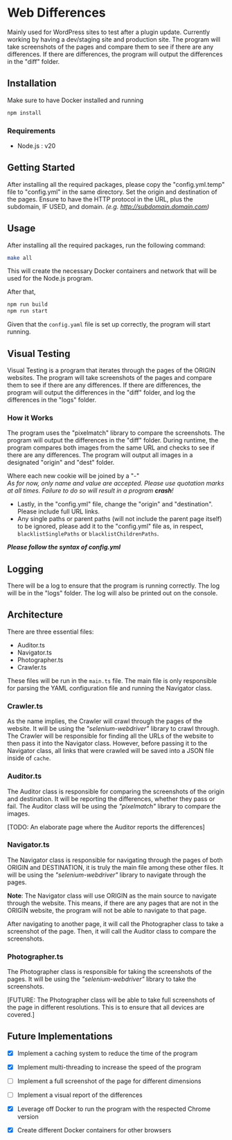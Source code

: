 # Web Differences

Mainly used for WordPress sites to test after a plugin update. Currently working by having a dev/staging site and production site. The program will take screenshots of the pages and compare them to see if there are any differences. If there are differences, the program will output the differences in the "diff" folder.

## Installation

Make sure to have Docker installed and running

```bash
npm install
```

### Requirements
- Node.js : v20


## Getting Started

After installing all the required packages,
please copy the "config.yml.temp" file to "config.yml" in the same directory. 
Set the origin and destination of the pages.
Ensure to have the HTTP protocol in the URL, plus the subdomain, IF USED, and domain.
*(e.g. http://subdomain.domain.com)*


## Usage

After installing all the required packages, run the following command:

```bash
make all
```

This will create the necessary Docker containers and network that will be used for the Node.js program.

After that,
```bash
npm run build
npm run start
```

Given that the `config.yaml` file is set up correctly, the program will start running.

## Visual Testing
Visual Testing is a program that iterates through the pages of the ORIGIN websites. 
The program will take screenshots of the pages and compare them to see if there are any differences. 
If there are differences, the program will output the differences in the "diff" folder, 
and log the differences in the "logs" folder.

### How it Works
The program uses the "pixelmatch" library to compare the screenshots. The program will output the differences in the 
"diff" folder. During runtime, the program compares both images from the same URL and checks to see if there are any
differences. The program will output all images in a designated "origin" and "dest" folder.

Where each new cookie will be joined by a "-"  <br>
*As for now, only name and value are accepted. Please use quotation marks at all times. Failure to do so will result in a program **crash**!*
- Lastly, in the "config.yml" file, change the "origin" and "destination". Please include full URL links.
- Any single paths or parent paths (will not include the parent page itself) to be ignored, please add it to the "config.yml" 
file as, in respect, `blacklistSinglePaths` or `blacklistChildrenPaths`.

***Please follow the syntax of config.yml***

## Logging

There will be a log to ensure that the program is running correctly. The log will be in the "logs" folder. The log will also be printed out on the console.

## Architecture

There are three essential files:
- Auditor.ts
- Navigator.ts
- Photographer.ts
- Crawler.ts

These files will be run in the `main.ts` file. The main file is only responsible for
parsing the YAML configuration file and running the Navigator class.

### Crawler.ts
As the name implies, the Crawler will crawl through the pages of the website. 
It will be using the *"selenium-webdriver"* library to crawl through. 
The Crawler will be responsible for finding all the URLs of the website to then pass it into the
Navigator class.
However, before passing it to the Navigator class,
all links that were crawled will be saved into a JSON file inside of `cache`.

### Auditor.ts

The Auditor class is responsible for comparing the screenshots of the origin and destination. It will be reporting the differences, whether they pass or fail. The Auditor class will be using the *"pixelmatch"* library to compare the images.

[TODO: An elaborate page where the Auditor reports the differences]

### Navigator.ts

The Navigator class is responsible for navigating through the pages of both ORIGIN and DESTINATION, 
it is truly the main file among these other files. 
It will be using the *"selenium-webdriver"* library to navigate through the pages.

**Note**: The Navigator class will use ORIGIN as the main source to navigate through the website. This means, if there are any pages that are not in the ORIGIN website, the program will not be able to navigate to that page.

After navigating to another page, it will call the Photographer class to take a screenshot of the page. Then, it will call the Auditor class to compare the screenshots.

### Photographer.ts

The Photographer class is responsible for taking the screenshots of the pages. It will be using the *"selenium-webdriver"* library to take the screenshots.

[FUTURE: The Photographer class will be able to take full screenshots of the page in different resolutions. This is to ensure that all devices are covered.]

## Future Implementations

- [x] Implement a caching system to reduce the time of the program
- [x] Implement multi-threading to increase the speed of the program
- [ ] Implement a full screenshot of the page for different dimensions
- [ ] Implement a visual report of the differences
- [x] Leverage off Docker to run the program with the respected Chrome version
- [x] Create different Docker containers for other browsers



